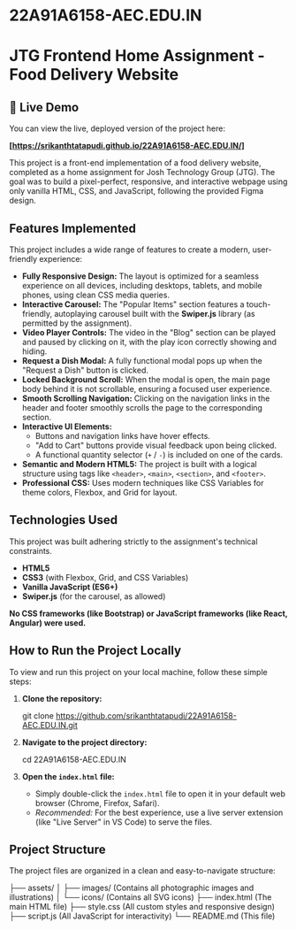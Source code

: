 # 22A91A6158-AEC.EDU.IN
# JTG Frontend Home Assignment - Food Delivery Website

## 🚀 Live Demo

You can view the live, deployed version of the project here:

**[https://srikanthtatapudi.github.io/22A91A6158-AEC.EDU.IN/]**

This project is a front-end implementation of a food delivery website, completed as a home assignment for Josh Technology Group (JTG). The goal was to build a pixel-perfect, responsive, and interactive webpage using only vanilla HTML, CSS, and JavaScript, following the provided Figma design.

## Features Implemented

This project includes a wide range of features to create a modern, user-friendly experience:

-   **Fully Responsive Design:** The layout is optimized for a seamless experience on all devices, including desktops, tablets, and mobile phones, using clean CSS media queries.
-   **Interactive Carousel:** The "Popular Items" section features a touch-friendly, autoplaying carousel built with the **Swiper.js** library (as permitted by the assignment).
-   **Video Player Controls:** The video in the "Blog" section can be played and paused by clicking on it, with the play icon correctly showing and hiding.
-   **Request a Dish Modal:** A fully functional modal pops up when the "Request a Dish" button is clicked.
-   **Locked Background Scroll:** When the modal is open, the main page body behind it is not scrollable, ensuring a focused user experience.
-   **Smooth Scrolling Navigation:** Clicking on the navigation links in the header and footer smoothly scrolls the page to the corresponding section.
-   **Interactive UI Elements:**
    -   Buttons and navigation links have hover effects.
    -   "Add to Cart" buttons provide visual feedback upon being clicked.
    -   A functional quantity selector (`+` / `-`) is included on one of the cards.
-   **Semantic and Modern HTML5:** The project is built with a logical structure using tags like `<header>`, `<main>`, `<section>`, and `<footer>`.
-   **Professional CSS:** Uses modern techniques like CSS Variables for theme colors, Flexbox, and Grid for layout.

## Technologies Used

This project was built adhering strictly to the assignment's technical constraints.

-   **HTML5**
-   **CSS3** (with Flexbox, Grid, and CSS Variables)
-   **Vanilla JavaScript (ES6+)**
-   **Swiper.js** (for the carousel, as allowed)

**No CSS frameworks (like Bootstrap) or JavaScript frameworks (like React, Angular) were used.**

## How to Run the Project Locally

To view and run this project on your local machine, follow these simple steps:

1.  **Clone the repository:**

    git clone https://github.com/srikanthtatapudi/22A91A6158-AEC.EDU.IN.git


2.  **Navigate to the project directory:**

    cd 22A91A6158-AEC.EDU.IN


3.  **Open the `index.html` file:**
    -   Simply double-click the `index.html` file to open it in your default web browser (Chrome, Firefox, Safari).
    -   *Recommended:* For the best experience, use a live server extension (like "Live Server" in VS Code) to serve the files.


## Project Structure

The project files are organized in a clean and easy-to-navigate structure:

├── assets/
│ ├── images/ (Contains all photographic images and illustrations)
│ └── icons/ (Contains all SVG icons)
├── index.html (The main HTML file)
├── style.css (All custom styles and responsive design)
├── script.js (All JavaScript for interactivity)
└── README.md (This file)
